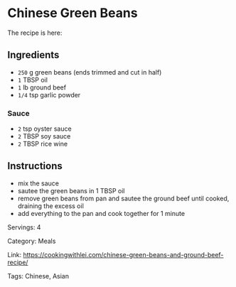 # Chinese Green Beans

The recipe is here: 

## Ingredients
- `250` g green beans (ends trimmed and cut in half)
- `1` TBSP oil
- `1` lb ground beef
- `1/4` tsp garlic powder
### Sauce
- `2` tsp oyster sauce
- `2` TBSP soy sauce
- `2` TBSP rice wine
## Instructions
- mix the sauce
- sautee the green beans in 1 TBSP oil
- remove green beans from pan and sautee the ground beef until cooked, draining the excess oil
- add everything to the pan and cook together for 1 minute

Servings: 4

Category: Meals

Link: https://cookingwithlei.com/chinese-green-beans-and-ground-beef-recipe/

Tags: Chinese, Asian
